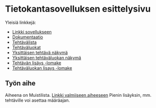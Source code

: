﻿# Tietokantasovelluksen esittelysivu

Yleisiä linkkejä:

* [Linkki sovellukseen](https://jenninen.users.cs.helsinki.fi/tsoha)
* [Dokumentaatio](https://github.com/jmakine/Tsoha-Bootstrap/blob/master/doc/dokumentaatio.pdf)
* [Tehtävälista](http://jenninen.users.cs.helsinki.fi/tsoha/tehtavat)
* [Tehtäväluokat](http://jenninen.users.cs.helsinki.fi/tsoha/luokat)
* [Yksittäisen tehtävä näkymä](http://jenninen.users.cs.helsinki.fi/tsoha/tehtavat/1)
* [Yksittäisen tehtäväluokan näkymä](http://jenninen.users.cs.helsinki.fi/tsoha/luokat/1)
* [Tehtävän lisäys -lomake](http://jenninen.users.cs.helsinki.fi/tsoha/tehtavat/lisaa)
* [Tehtäväluokan lisays -lomake](http://jenninen.users.cs.helsinki.fi/tsoha/luokat/lisaa)

## Työn aihe

Aiheena on Muistilista. [Linkki valmiiseen aiheeseen](http://advancedkittenry.github.io/suunnittelu_ja_tyoymparisto/aiheet/Muistilista.html) 
Pienin lisäyksin, mm. tehtäville voi asettaa määräajan. 
